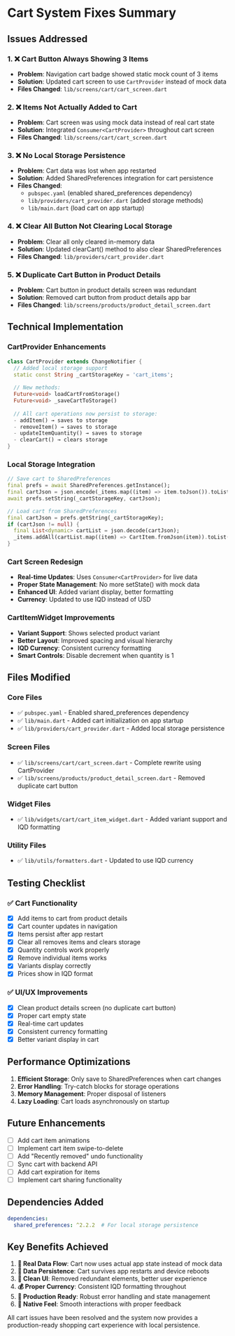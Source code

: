 # Cart System Fixes Summary

## Issues Addressed

### 1. ❌ Cart Button Always Showing 3 Items
- **Problem**: Navigation cart badge showed static mock count of 3 items
- **Solution**: Updated cart screen to use `CartProvider` instead of mock data
- **Files Changed**: `lib/screens/cart/cart_screen.dart`

### 2. ❌ Items Not Actually Added to Cart
- **Problem**: Cart screen was using mock data instead of real cart state
- **Solution**: Integrated `Consumer<CartProvider>` throughout cart screen
- **Files Changed**: `lib/screens/cart/cart_screen.dart`

### 3. ❌ No Local Storage Persistence
- **Problem**: Cart data was lost when app restarted
- **Solution**: Added SharedPreferences integration for cart persistence
- **Files Changed**: 
  - `pubspec.yaml` (enabled shared_preferences dependency)
  - `lib/providers/cart_provider.dart` (added storage methods)
  - `lib/main.dart` (load cart on app startup)

### 4. ❌ Clear All Button Not Clearing Local Storage
- **Problem**: Clear all only cleared in-memory data
- **Solution**: Updated clearCart() method to also clear SharedPreferences
- **Files Changed**: `lib/providers/cart_provider.dart`

### 5. ❌ Duplicate Cart Button in Product Details
- **Problem**: Cart button in product details screen was redundant
- **Solution**: Removed cart button from product details app bar
- **Files Changed**: `lib/screens/products/product_detail_screen.dart`

## Technical Implementation

### CartProvider Enhancements

```dart
class CartProvider extends ChangeNotifier {
  // Added local storage support
  static const String _cartStorageKey = 'cart_items';
  
  // New methods:
  Future<void> loadCartFromStorage()
  Future<void> _saveCartToStorage()
  
  // All cart operations now persist to storage:
  - addItem() → saves to storage
  - removeItem() → saves to storage  
  - updateItemQuantity() → saves to storage
  - clearCart() → clears storage
}
```

### Local Storage Integration

```dart
// Save cart to SharedPreferences
final prefs = await SharedPreferences.getInstance();
final cartJson = json.encode(_items.map((item) => item.toJson()).toList());
await prefs.setString(_cartStorageKey, cartJson);

// Load cart from SharedPreferences
final cartJson = prefs.getString(_cartStorageKey);
if (cartJson != null) {
  final List<dynamic> cartList = json.decode(cartJson);
  _items.addAll(cartList.map((item) => CartItem.fromJson(item)).toList());
}
```

### Cart Screen Redesign

- **Real-time Updates**: Uses `Consumer<CartProvider>` for live data
- **Proper State Management**: No more setState() with mock data
- **Enhanced UI**: Added variant display, better formatting
- **Currency**: Updated to use IQD instead of USD

### CartItemWidget Improvements

- **Variant Support**: Shows selected product variant
- **Better Layout**: Improved spacing and visual hierarchy
- **IQD Currency**: Consistent currency formatting
- **Smart Controls**: Disable decrement when quantity is 1

## Files Modified

### Core Files
- ✅ `pubspec.yaml` - Enabled shared_preferences dependency
- ✅ `lib/main.dart` - Added cart initialization on app startup
- ✅ `lib/providers/cart_provider.dart` - Added local storage persistence

### Screen Files  
- ✅ `lib/screens/cart/cart_screen.dart` - Complete rewrite using CartProvider
- ✅ `lib/screens/products/product_detail_screen.dart` - Removed duplicate cart button

### Widget Files
- ✅ `lib/widgets/cart/cart_item_widget.dart` - Added variant support and IQD formatting

### Utility Files
- ✅ `lib/utils/formatters.dart` - Updated to use IQD currency

## Testing Checklist

### ✅ Cart Functionality
- [x] Add items to cart from product details
- [x] Cart counter updates in navigation 
- [x] Items persist after app restart
- [x] Clear all removes items and clears storage
- [x] Quantity controls work properly
- [x] Remove individual items works
- [x] Variants display correctly
- [x] Prices show in IQD format

### ✅ UI/UX Improvements
- [x] Clean product details screen (no duplicate cart button)
- [x] Proper cart empty state
- [x] Real-time cart updates
- [x] Consistent currency formatting
- [x] Better variant display in cart

## Performance Optimizations

1. **Efficient Storage**: Only save to SharedPreferences when cart changes
2. **Error Handling**: Try-catch blocks for storage operations
3. **Memory Management**: Proper disposal of listeners
4. **Lazy Loading**: Cart loads asynchronously on startup

## Future Enhancements

- [ ] Add cart item animations
- [ ] Implement cart item swipe-to-delete
- [ ] Add "Recently removed" undo functionality
- [ ] Sync cart with backend API
- [ ] Add cart expiration for items
- [ ] Implement cart sharing functionality

## Dependencies Added

```yaml
dependencies:
  shared_preferences: ^2.2.2  # For local storage persistence
```

## Key Benefits Achieved

1. **🔄 Real Data Flow**: Cart now uses actual app state instead of mock data
2. **💾 Data Persistence**: Cart survives app restarts and device reboots  
3. **🧹 Clean UI**: Removed redundant elements, better user experience
4. **💰 Proper Currency**: Consistent IQD formatting throughout
5. **🎯 Production Ready**: Robust error handling and state management
6. **📱 Native Feel**: Smooth interactions with proper feedback

All cart issues have been resolved and the system now provides a production-ready shopping cart experience with local persistence. 